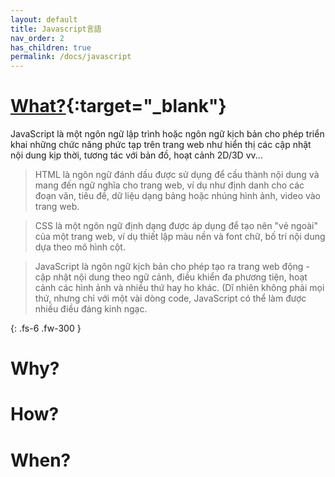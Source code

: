 ```yaml
---
layout: default
title: Javascript言語
nav_order: 2
has_children: true
permalink: /docs/javascript
---
```


# [What?](https://developer.mozilla.org/vi/docs/Learn/JavaScript/First_steps/What_is_JavaScript){:target="_blank"}

JavaScript là một ngôn ngữ lập trình hoặc ngôn ngữ kịch bản cho phép triển khai những chức năng phức tạp trên trang web như hiển thị các cập nhật nội dung kịp thời, tương tác với bản đồ, hoạt cảnh 2D/3D vv... 

> HTML là ngôn ngữ đánh dấu được sử dụng để cấu thành nội dung và mang đến ngữ nghĩa cho trang web, ví dụ như định danh cho các đoạn văn, tiêu đề, dữ liệu dạng bảng hoặc nhúng hình ảnh, video vào trang web. 

> CSS là một ngôn ngữ định dạng được áp dụng để tạo nên "vẻ ngoài" của một trang web, ví dụ thiết lập màu nền và font chữ, bố trí nội dung dựa theo mô hình cột.

> JavaScript là ngôn ngữ kịch bản cho phép tạo ra trang web động - cập nhật nội dung theo ngữ cảnh, điều khiển đa phương tiện, hoạt cảnh các hình ảnh và nhiều thứ hay ho khác. (Dĩ nhiên không phải mọi thứ, nhưng chỉ với một vài dòng code, JavaScript có thể làm được nhiều điều đáng kinh ngạc.</code>

{: .fs-6 .fw-300 }


# Why?

# How?

# When?